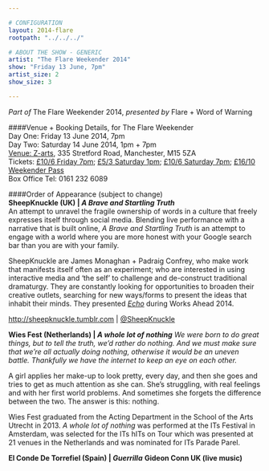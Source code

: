```yaml
---

# CONFIGURATION
layout: 2014-flare
rootpath: "../../../"

# ABOUT THE SHOW - GENERIC
artist: "The Flare Weekender 2014"
show: "Friday 13 June, 7pm"
artist_size: 2
show_size: 3

---
```

*Part of* The Flare Weekender 2014, *presented by* Flare + Word of Warning       
     
####Venue + Booking Details, for The Flare Weekender        
Day One: Friday 13 June 2014, 7pm       
Day Two: Saturday 14 June 2014, 1pm + 7pm         
[Venue: Z-arts](http://www.z-arts.org/about-us/getting-here), 335 Stretford Road, Manchester, M15 5ZA      
Tickets: [£10/6 Friday 7pm](http://www.z-arts.org/events/flare-2014-friday); [£5/3 Saturday 1pm](http://www.z-arts.org/events/flare-2014-sat-afternoon); [£10/6 Saturday 7pm](http://www.z-arts.org/events/flare-2014-sat-eve); [£16/10 Weekender Pass](http://www.z-arts.org/events/flare-2014-friday/)     
Box Office Tel: 0161 232 6089    
                   
        
####Order of Appearance (subject to change)      
**SheepKnuckle (UK) | *A Brave and Startling Truth***     
An attempt to unravel the fragile ownership of words in a culture that freely expresses itself through social media. Blending live performance with a narrative that is built online, *A Brave and Startling Truth* is an attempt to engage with a world where you are more honest with your Google search bar than you are with your family.      
           
SheepKnuckle are James Monaghan + Padraig Confrey, who make work that manifests itself often as an experiment; who are interested in using interactive media and ‘the self’ to challenge and de-construct traditional dramaturgy. They are constantly looking for opportunities to broaden their creative outlets, searching for new ways/forms to present the ideas that inhabit their minds. They presented [*Echo*](/current/2014-worksahead/sheepknuckle) during Works Ahead 2014.        
          
<http://sheepknuckle.tumblr.com> | [@SheepKnuckle](http://twitter.com/SheepKnuckle)            
             
**Wies Fest (Netherlands) | *A whole lot of nothing***
*We were born to do great things, but to tell the truth, we’d rather do nothing. And we must make sure that we’re all actually doing nothing, otherwise it would be an uneven battle. Thankfully we have the internet to keep an eye on each other.*             
             
A girl applies her make-up to look pretty, every day, and then she goes and tries to get as much attention as she can. She’s struggling, with real feelings and with her first world problems. And sometimes she forgets the difference between the two. The answer is this: nothing.          
        
Wies Fest graduated from the Acting Department in the School of the Arts Utrecht in 2013. *A whole lot of nothing* was performed at the ITs Festival in Amsterdam, was selected for the ITs hITs on Tour which was presented at 21 venues in the Netherlands and was nominated for ITs Parade Parel.       
                                
**El Conde De Torrefiel (Spain) | *Guerrilla***
**Gideon Conn UK (live music)**
